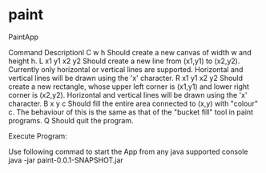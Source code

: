 # paint
PaintApp


Command 				DescriptionI
C w h 					Should create a new canvas of width w and height h.
L x1 y1 x2 y2			Should create a new line from (x1,y1) to (x2,y2). Currently only horizontal or vertical lines are supported.
						Horizontal and vertical lines will be drawn using the 'x' character.
R x1 y1 x2 y2			Should create a new rectangle, whose upper left corner is (x1,y1) and lower right corner is (x2,y2). Horizontal
						and vertical lines will be drawn using the 'x' character.
B x y c					Should fill the entire area connected to (x,y) with "colour" c. The behaviour of this is the same as that of the
						"bucket fill" tool in paint programs.
Q 						Should quit the program.

Execute Program:

Use following commad to start the App from any java supported console
java -jar paint-0.0.1-SNAPSHOT.jar